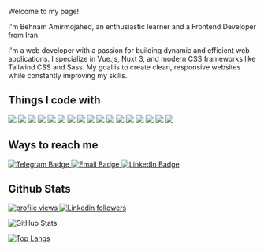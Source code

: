 <p>Welcome to my page!</p>
<p>I'm Behnam Amirmojahed, an enthusiastic learner and a Frontend Developer from Iran.</p>

I'm a web developer with a passion for building dynamic and efficient web applications. I specialize in Vue.js, Nuxt 3, and modern CSS frameworks like Tailwind CSS and Sass. My goal is to create clean, responsive websites while constantly improving my skills.

## Things I code with
<img src="https://img.shields.io/badge/HTML-3B790B?style=for-the-badge&logo=html5&logoColor=white"/> <img src="https://img.shields.io/badge/CSS-1572B6?style=for-the-badge&logo=css3&logoColor=white"/> <img src="https://img.shields.io/badge/Sass-CC6699?style=for-the-badge&logo=sass&logoColor=white"/> <img src="https://img.shields.io/badge/Tailwind_CSS-38B2AC?style=for-the-badge&logo=tailwind-css&logoColor=white"/> <img src="https://img.shields.io/badge/JavaScript-323330?style=for-the-badge&logo=javascript&logoColor=F7DF1E"/> <img src="https://img.shields.io/badge/Vue%20js-35495E?style=for-the-badge&logo=vuedotjs&logoColor=4FC08D"/> <img src="https://img.shields.io/badge/react%20js-35495E?style=for-the-badge&logo=react&logoColor=57C4DC"/> <img src="https://img.shields.io/badge/node%20js-182E22?style=for-the-badge&logo=node.js&logoColor=https://img.shields.io"/> <img src="https://img.shields.io/badge/Vuetify-F0F0F0?style=for-the-badge&logo=vuetify&logoColor=1867C0"/> <img src="https://img.shields.io/badge/nuxt%20js-00C58E?style=for-the-badge&logo=nuxt&logoColor=white"/> <img src="https://img.shields.io/badge/next%20js-00C58E?style=for-the-badge&logo=next.js&logoColor=white"/> <img src="https://img.shields.io/badge/pinia%20js-FEE46A?style=for-the-badge&logo=pinia&logoColor=white"/> <img src="https://img.shields.io/badge/primevue-primevue?style=for-the-badge&logo=primevue&logoColor=white"/> <img src="https://img.shields.io/badge/GIT-E44C30?style=for-the-badge&logo=git&logoColor=white"/> <img src="https://img.shields.io/badge/GIThub-000?style=for-the-badge&logo=github&logoColor=white"/> <img src="https://img.shields.io/badge/gitlab-D6AEDC?style=for-the-badge&logo=gitlab&logoColor=E24328"/> <img src="https://img.shields.io/badge/php-1572B6?style=for-the-badge&logo=php&logoColor=white"/>

## Ways to reach me
<div id="badges">
  <a href="https://t.me/behnam.amirmojahed">
<img src="https://img.shields.io/badge/Telegram-blue?style=for-the-badge&logo=telegram&logoColor=white" alt="Telegram Badge"/>
</a>

  <a href="mailto:b.amirmojahed@gmail.com">
  <img src="https://img.shields.io/badge/Email-red?style=for-the-badge&logo=gmail&logoColor=white" alt="Email Badge"/>
</a>

  <a href="https://www.linkedin.com/in/behnam-amirmojahed-4776b2166/">
<img src="https://img.shields.io/badge/LinkedIn-0000ff?style=for-the-badge&logo=l&logoColor=white" alt="LinkedIn Badge"/>
</a>
</div>

## Github Stats
<p align="left">
  <a href="https://github.com/">
    <img src="https://komarev.com/ghpvc/?username=amirmojahed&color=red" alt="profile views" />
  </a>
  <a href="https://www.linkedin.com/in/codemaker2015">
    <img alt="Linkedin followers" src="https://img.shields.io/badge/followers-1-blue?color=blue&logo=linkedin">
  </a>
</p>

![GitHub Stats](https://github-readme-stats.vercel.app/api?username=amirmojahed&icons=true&theme=radical)

[![Top Langs](https://github-readme-stats.vercel.app/api/top-langs/?username=amirmojahed&layout=pie&theme=radical)](https://github.com/anuraghazra/github-readme-stats) 
